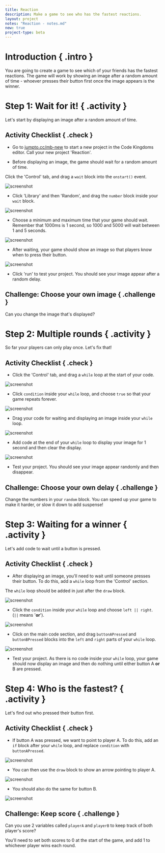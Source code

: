 ```yaml
---
title: Reaction
description: Make a game to see who has the fastest reactions.
layout: project
notes: "Reaction - notes.md"
new: true
project-type: beta
---
```


# Introduction { .intro }

You are going to create a game to see which of your friends has the fastest reactions. The game will work by showing an image after a random amount of time - whoever presses their button first once the image appears is the winner.

# Step 1: Wait for it! { .activity }

Let's start by displaying an image after a random amount of time.

## Activity Checklist { .check }

+ Go to <a href="http://jumpto.cc/mb-new" target="_blank">jumpto.cc/mb-new</a> to start a new project in the Code Kingdoms editor. Call your new project 'Reaction'.

+ Before displaying an image, the game should wait for a random amount of time.

Click the 'Control' tab, and drag a `wait` block into the `onstart()` event.

![screenshot](images/reaction-wait.png)

+ Click 'Library' and then 'Random', and drag the `number` block inside your `wait` block.

![screenshot](images/reaction-wait-random.png)

+ Choose a minimum and maximum time that your game should wait. Remember that 1000ms is 1 second, so 1000 and 5000 will wait between 1 and 5 seconds.

![screenshot](images/reaction-wait-random-minmax.png)

+ After waiting, your game should show an image so that players know when to press their button.

![screenshot](images/reaction-image.png)

+ Click 'run' to test your project. You should see your image appear after a random delay.

## Challenge: Choose your own image { .challenge }
Can you change the image that's displayed?

# Step 2: Multiple rounds { .activity }

So far your players can only play once. Let's fix that!

## Activity Checklist { .check }

+ Click the 'Control' tab, and drag a `while` loop at the start of your code.

![screenshot](images/reaction-while.png)

+ Click `condition` inside your `while` loop, and choose `true` so that your game repeats forever.

![screenshot](images/reaction-while-true.png)

+ Drag your code for waiting and displaying an image inside your `while` loop.

![screenshot](images/reaction-while-drag.png)

+ Add code at the end of your `while` loop to display your image for 1 second and then clear the display.

![screenshot](images/reaction-while-clear.png)

+ Test your project. You should see your image appear randomly and then disappear.

## Challenge: Choose your own delay { .challenge }
Change the numbers in your `random` block. You can speed up your game to make it harder, or slow it down to add suspense!

# Step 3: Waiting for a winner { .activity }

Let's add code to wait until a button is pressed.

## Activity Checklist { .check }

+ After displaying an image, you'll need to wait until someone presses their button. To do this, add a `while` loop from the 'Control' section.

The `while` loop should be added in just after the `draw` block.

![screenshot](images/reaction-while2.png)

+ Click the `condition` inside your `while` loop and choose `left || right`. (`||` means '__or__').

![screenshot](images/reaction-while2-or.png)

+ Click on the main code section, and drag `buttonAPressed` and `buttonBPressed` blocks into the `left` and `right` parts of your `while` loop.

![screenshot](images/reaction-while2-buttons.png)

+ Test your project. As there is no code inside your `while` loop, your game should now display an image and then do nothing until either button A __or__ B are pressed.

# Step 4: Who is the fastest? { .activity }

Let's find out who pressed their button first.

## Activity Checklist { .check }

+ If button A was pressed, we want to point to player A. To do this, add an `if` block after your `while` loop, and replace `condition` with `buttonAPressed`.

![screenshot](images/reaction-if-a.png)

+ You can then use the `draw` block to show an arrow pointing to player A.

![screenshot](images/reaction-if-a-draw.png)

+ You should also do the same for button B.

![screenshot](images/reaction-if-b.png)

## Challenge: Keep score { .challenge }
Can you use 2 variables called `playerA` and `playerB` to keep track of both player's score?

You'll need to set both scores to 0 at the start of the game, and add 1 to whichever player wins each round.
